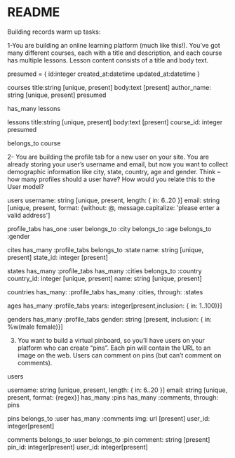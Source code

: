 # README

Building records warm up tasks:

1-You are building an online learning platform (much like this!). You’ve got many different courses, each with a title and description, and each course has multiple lessons. Lesson content consists of a title and body text.



presumed = {  id:integer
  created_at:datetime
  updated_at:datetime
}



courses
  title:string [unique, present]
  body:text [present]
  author_name: string [unique, present]
  presumed

has_many lessons

lessons
  title:string [unique, present]
  body:text [present]
  course_id: integer 
  presumed

belongs_to course


2- You are building the profile tab for a new user on your site. You are already storing your user’s username and email, but now you want to collect demographic information like city, state, country, age and gender. Think – how many profiles should a user have? How would you relate this to the User model?



users 
  username: string [unique, present, length: { in: 6..20 }]
  email: string [unique, present, format: {without: @, message.capitalize: 'please enter a valid address']

profile_tabs
  has_one :user
  belongs_to :city
  belongs_to :age
  belongs_to :gender


cites
  has_many :profile_tabs
  belongs_to :state
  name: string [unique, present]
  state_id: integer [present]

states
  has_many :profile_tabs
  has_many :cities
  belongs_to :country
  country_id: integer [unique, present]
  name: string [unique, present]

countries
 has_many: :profile_tabs
 has_many :cities, through: :states

ages
  has_many :profile_tabs
  years: integer[present,inclusion: { in: 1..100)}]
  
  
genders
 has_many :profile_tabs
 gender: string [present, inclusion: { in: %w(male female)}]


 
3. You want to build a virtual pinboard, so you’ll have users on your platform who can create “pins”. Each pin will contain the URL to an image on the web. Users can comment on pins (but can’t comment on comments).


users

 username: string [unique, present, length: { in: 6..20 }]
 email: string [unique, present, format: {regex}]
 has_many :pins
 has_many :comments, through: pins

pins
  belongs_to :user
  has_many :comments
  img: url [present]
  user_id: integer[present]

comments
  belongs_to :user
  belongs_to :pin
  comment: string [present]
  pin_id: integer[present]
  user_id: integer[present]

  

